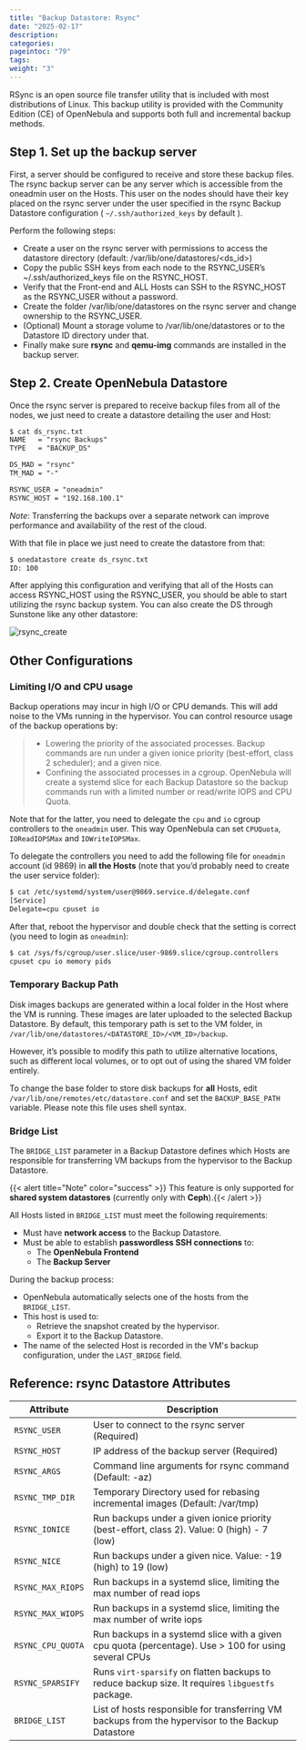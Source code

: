 ```yaml
---
title: "Backup Datastore: Rsync"
date: "2025-02-17"
description:
categories:
pageintoc: "79"
tags:
weight: "3"
---
```


<a id="vm-backups-rsync"></a>

<!--# Backup Datastore: Rsync -->

RSync is an open source file transfer utility that is included with most distributions of Linux. This backup utility is provided with the Community Edition (CE) of OpenNebula and supports both full and incremental backup methods.

## Step 1. Set up the backup server

First, a server should be configured to receive and store these backup files.  The rsync backup server can be any server which is accessible from the oneadmin user on the Hosts.  This user on the nodes should have their key placed on the rsync server under the user specified in the rsync Backup Datastore configuration ( `~/.ssh/authorized_keys` by default ).

Perform the following steps:

* Create a user on the rsync server with permissions to access the datastore directory (default: /var/lib/one/datastores/<ds_id>)
* Copy the public SSH keys from each node to the RSYNC_USER’s ~/.ssh/authorized_keys file on the RSYNC_HOST.
* Verify that the Front-end and ALL Hosts can SSH to the RSYNC_HOST as the RSYNC_USER without a password.
* Create the folder /var/lib/one/datastores on the rsync server and change ownership to the RSYNC_USER.
* (Optional) Mount a storage volume to /var/lib/one/datastores or to the Datastore ID directory under that.
* Finally make sure **rsync** and **qemu-img** commands are installed in the backup server.

## Step 2. Create OpenNebula Datastore

Once the rsync server is prepared to receive backup files from all of the nodes, we just need to create a datastore detailing the user and Host:

```default
$ cat ds_rsync.txt
NAME   = "rsync Backups"
TYPE   = "BACKUP_DS"

DS_MAD = "rsync"
TM_MAD = "-"

RSYNC_USER = "oneadmin"
RSYNC_HOST = "192.168.100.1"
```

*Note*: Transferring the backups over a separate network can improve performance and availability of the rest of the cloud.

With that file in place we just need to create the datastore from that:

```default
$ onedatastore create ds_rsync.txt
ID: 100
```

After applying this configuration and verifying that all of the Hosts can access RSYNC_HOST using the RSYNC_USER, you should be able to start utilizing the rsync backup system.  You can also create the DS through Sunstone like any other datastore:

![rsync_create](/images/backup_rsync_create.png)

## Other Configurations

### Limiting I/O and CPU usage

Backup operations may incur in high I/O or CPU demands. This will add noise to the VMs running in the hypervisor. You can control resource usage of the backup operations by:

> * Lowering the priority of the associated processes. Backup commands are run under a given ionice priority (best-effort, class 2 scheduler); and a given nice.
> * Confining the associated processes in a cgroup. OpenNebula will create a systemd slice for each Backup Datastore so the backup commands run with a limited number or read/write IOPS and CPU Quota.

Note that for the latter, you need to delegate the `cpu` and `io` cgroup controllers to the `oneadmin` user. This way OpenNebula can set `CPUQuota`, `IOReadIOPSMax` and `IOWriteIOPSMax`.

To delegate the controllers you need to add the following file for `oneadmin` account (id 9869) in **all the Hosts** (note that you’d probably need to create the user service folder):

```default
$ cat /etc/systemd/system/user@9869.service.d/delegate.conf
[Service]
Delegate=cpu cpuset io
```

After that, reboot the hypervisor and double check that the setting is correct (you need to login as `oneadmin`):

```default
$ cat /sys/fs/cgroup/user.slice/user-9869.slice/cgroup.controllers
cpuset cpu io memory pids
```

### Temporary Backup Path

Disk images backups are generated within a local folder in the Host where the VM is running. These images are later uploaded to the selected Backup Datastore. By default, this temporary path is set to the VM folder, in `/var/lib/one/datastores/<DATASTORE_ID>/<VM_ID>/backup`.

However, it’s possible to modify this path to utilize alternative locations, such as different local volumes, or to opt out of using the shared VM folder entirely.

To change the base folder to store disk backups for **all** Hosts, edit `/var/lib/one/remotes/etc/datastore.conf` and set the `BACKUP_BASE_PATH` variable. Please note this file uses shell syntax.

### Bridge List

The `BRIDGE_LIST` parameter in a Backup Datastore defines which Hosts are responsible for transferring VM backups from the hypervisor to the Backup Datastore.

{{< alert title="Note" color="success" >}}
This feature is only supported for **shared system datastores** (currently only with **Ceph**).{{< /alert >}}

All Hosts listed in `BRIDGE_LIST` must meet the following requirements:

- Must have **network access** to the Backup Datastore.
- Must be able to establish **passwordless SSH connections** to:
  - The **OpenNebula Frontend**
  - The **Backup Server**

During the backup process:

- OpenNebula automatically selects one of the hosts from the `BRIDGE_LIST`.
- This host is used to:
  - Retrieve the snapshot created by the hypervisor.
  - Export it to the Backup Datastore.
- The name of the selected Host is recorded in the VM's backup configuration, under the `LAST_BRIDGE` field.


## Reference: rsync Datastore Attributes

| Attribute         | Description                                                                                          |
|-------------------|------------------------------------------------------------------------------------------------------|
| `RSYNC_USER`      | User to connect to the rsync server (Required)                                                       |
| `RSYNC_HOST`      | IP address of the backup server (Required)                                                           |
| `RSYNC_ARGS`      | Command line arguments for rsync command (Default: -az)                                              |
| `RSYNC_TMP_DIR`   | Temporary Directory used for rebasing incremental images (Default: /var/tmp)                         |
| `RSYNC_IONICE`    | Run backups under a given ionice priority (best-effort, class 2). Value: 0 (high) - 7 (low)          |
| `RSYNC_NICE`      | Run backups under a given nice. Value: -19 (high) to 19 (low)                                        |
| `RSYNC_MAX_RIOPS` | Run backups in a systemd slice, limiting the max number of read iops                                 |
| `RSYNC_MAX_WIOPS` | Run backups in a systemd slice, limiting the max number of write iops                                |
| `RSYNC_CPU_QUOTA` | Run backups in a systemd slice with a given cpu quota (percentage). Use > 100 for using several CPUs |
| `RSYNC_SPARSIFY`  | Runs `virt-sparsify` on flatten backups to reduce backup size. It requires `libguestfs` package.     |
| `BRIDGE_LIST`     | List of hosts responsible for transferring VM backups from the hypervisor to the Backup Datastore    |
